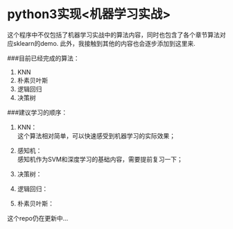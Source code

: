 # python3实现<机器学习实战>
这个程序中不仅包括了机器学习实战中的算法内容，同时也包含了各个章节算法对应sklearn的demo.
此外，我接触到其他的内容也会逐步添加到这里来.

###目前已经完成的算法：
1. KNN  
2. 朴素贝叶斯  
3. 逻辑回归  
4. 决策树

###建议学习的顺序：
1. KNN：  
 这个算法相对简单，可以快速感受到机器学习的实际效果；
 
2. 感知机：  
感知机作为SVM和深度学习的基础内容，需要提前复习一下；

3. 决策树：

4. 逻辑回归：

5. 朴素贝叶斯：

这个repo仍在更新中...

